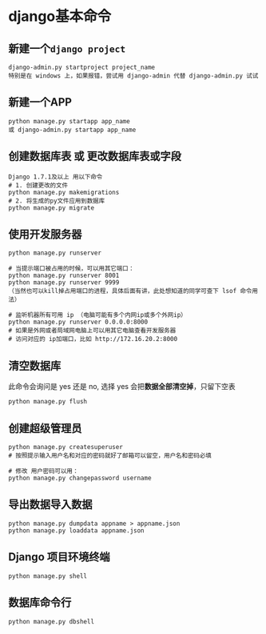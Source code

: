 # django基本命令

## 新建一个`django project`

```shell
django-admin.py startproject project_name
特别是在 windows 上，如果报错，尝试用 django-admin 代替 django-admin.py 试试
```

## 新建一个APP

````
python manage.py startapp app_name
或 django-admin.py startapp app_name
````

## 创建数据库表 或 更改数据库表或字段

````
Django 1.7.1及以上 用以下命令
# 1. 创建更改的文件
python manage.py makemigrations
# 2. 将生成的py文件应用到数据库
python manage.py migrate
````

## 使用开发服务器

```
python manage.py runserver

# 当提示端口被占用的时候，可以用其它端口：
python manage.py runserver 8001
python manage.py runserver 9999
（当然也可以kill掉占用端口的进程，具体后面有讲，此处想知道的同学可查下 lsof 命令用法）

# 监听机器所有可用 ip （电脑可能有多个内网ip或多个外网ip）
python manage.py runserver 0.0.0.0:8000
# 如果是外网或者局域网电脑上可以用其它电脑查看开发服务器
# 访问对应的 ip加端口，比如 http://172.16.20.2:8000
```

## 清空数据库

此命令会询问是 yes 还是 no, 选择 yes 会把**数据全部清空掉**，只留下空表

```
python manage.py flush
```

## 创建超级管理员

```
python manage.py createsuperuser
# 按照提示输入用户名和对应的密码就好了邮箱可以留空，用户名和密码必填
 
# 修改 用户密码可以用：
python manage.py changepassword username
```

## 导出数据导入数据

```
python manage.py dumpdata appname > appname.json
python manage.py loaddata appname.json
```

## Django 项目环境终端

```
python manage.py shell
```

## 数据库命令行

```
python manage.py dbshell
```

